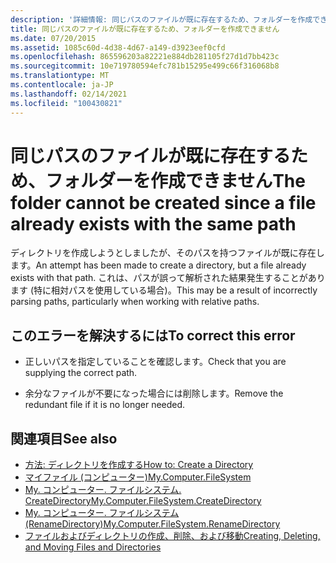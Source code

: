 ```yaml
---
description: '詳細情報: 同じパスのファイルが既に存在するため、フォルダーを作成できません'
title: 同じパスのファイルが既に存在するため、フォルダーを作成できません
ms.date: 07/20/2015
ms.assetid: 1085c60d-4d38-4d67-a149-d3923eef0cfd
ms.openlocfilehash: 865596203a82221e884db281105f27d1d7bb423c
ms.sourcegitcommit: 10e719780594efc781b15295e499c66f316068b8
ms.translationtype: MT
ms.contentlocale: ja-JP
ms.lasthandoff: 02/14/2021
ms.locfileid: "100430821"
---
```

# <a name="the-folder-cannot-be-created-since-a-file-already-exists-with-the-same-path"></a><span data-ttu-id="83fce-103">同じパスのファイルが既に存在するため、フォルダーを作成できません</span><span class="sxs-lookup"><span data-stu-id="83fce-103">The folder cannot be created since a file already exists with the same path</span></span>

<span data-ttu-id="83fce-104">ディレクトリを作成しようとしましたが、そのパスを持つファイルが既に存在します。</span><span class="sxs-lookup"><span data-stu-id="83fce-104">An attempt has been made to create a directory, but a file already exists with that path.</span></span> <span data-ttu-id="83fce-105">これは、パスが誤って解析された結果発生することがあります (特に相対パスを使用している場合)。</span><span class="sxs-lookup"><span data-stu-id="83fce-105">This may be a result of incorrectly parsing paths, particularly when working with relative paths.</span></span>  
  
## <a name="to-correct-this-error"></a><span data-ttu-id="83fce-106">このエラーを解決するには</span><span class="sxs-lookup"><span data-stu-id="83fce-106">To correct this error</span></span>  
  
- <span data-ttu-id="83fce-107">正しいパスを指定していることを確認します。</span><span class="sxs-lookup"><span data-stu-id="83fce-107">Check that you are supplying the correct path.</span></span>  
  
- <span data-ttu-id="83fce-108">余分なファイルが不要になった場合には削除します。</span><span class="sxs-lookup"><span data-stu-id="83fce-108">Remove the redundant file if it is no longer needed.</span></span>  
  
## <a name="see-also"></a><span data-ttu-id="83fce-109">関連項目</span><span class="sxs-lookup"><span data-stu-id="83fce-109">See also</span></span>

- [<span data-ttu-id="83fce-110">方法: ディレクトリを作成する</span><span class="sxs-lookup"><span data-stu-id="83fce-110">How to: Create a Directory</span></span>](../developing-apps/programming/drives-directories-files/how-to-create-a-directory.md)
- [<span data-ttu-id="83fce-111">マイファイル (コンピューター)</span><span class="sxs-lookup"><span data-stu-id="83fce-111">My.Computer.FileSystem</span></span>](xref:Microsoft.VisualBasic.FileIO.FileSystem)
- [<span data-ttu-id="83fce-112">My. コンピューター. ファイルシステム. CreateDirectory</span><span class="sxs-lookup"><span data-stu-id="83fce-112">My.Computer.FileSystem.CreateDirectory</span></span>](xref:Microsoft.VisualBasic.MyServices.FileSystemProxy.CreateDirectory%2A)
- [<span data-ttu-id="83fce-113">My. コンピューター. ファイルシステム (RenameDirectory)</span><span class="sxs-lookup"><span data-stu-id="83fce-113">My.Computer.FileSystem.RenameDirectory</span></span>](xref:Microsoft.VisualBasic.MyServices.FileSystemProxy.RenameDirectory%2A)
- [<span data-ttu-id="83fce-114">ファイルおよびディレクトリの作成、削除、および移動</span><span class="sxs-lookup"><span data-stu-id="83fce-114">Creating, Deleting, and Moving Files and Directories</span></span>](../developing-apps/programming/drives-directories-files/creating-deleting-and-moving-files-and-directories.md)
